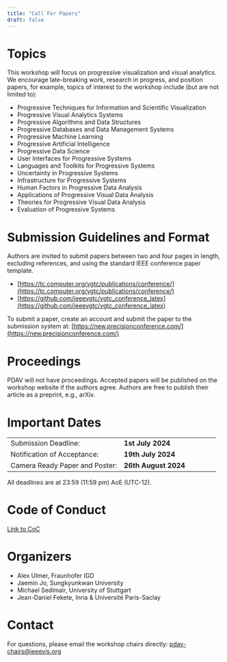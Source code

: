 ```yaml
---
title: "Call For Papers"
draft: false
---
```


# Topics<a id="topics"></a>

This workshop will focus on progressive visualization and visual analytics. We encourage late-breaking work, research in progress, and position papers, for example, topics of interest to the workshop include (but are not limited to):

- Progressive Techniques for Information and Scientific Visualization 
- Progressive Visual Analytics Systems
- Progressive Algorithms and Data Structures
- Progressive Databases and Data Management Systems
- Progressive Machine Learning
- Progressive Artificial Intelligence
- Progressive Data Science
- User Interfaces for Progressive Systems
- Languages and Toolkits for Progressive Systems
- Uncertainty in Progressive Systems
- Infrastructure for Progressive Systems
- Human Factors in Progressive Data Analysis
- Applications of Progressive Visual Data Analysis
- Theories for Progressive Visual Data Analysis
- Evaluation of Progressive Systems


# Submission Guidelines and Format<a id="submission-guidelines-and-format"></a>

Authors are invited to submit papers between two and four pages in length, excluding references, and using the standard IEEE conference paper template.

- [https://tc.computer.org/vgtc/publications/conference/](https://tc.computer.org/vgtc/publications/conference/)
- [https://github.com/ieeevgtc/vgtc_conference_latex](https://github.com/ieeevgtc/vgtc_conference_latex)

To submit a paper, create an account and submit the paper to the submission system at:
[https://new.precisionconference.com/](https://new.precisionconference.com/)

# Proceedings<a id="proceedings"></a>

PDAV will not have proceedings. Accepted papers will be published on the workshop website if the authors agree.
Authors are free to publish their article as a preprint, e.g., arXiv.


# Important Dates<a id="important-dates"></a>

|||||||
|--|--|--|--|--|--|
|Submission Deadline:| **1st July 2024** ||  |
|Notification of Acceptance:| **19th July 2024** ||  |
|Camera Ready Paper and Poster:| **26th August 2024** ||  |
All deadlines are at 23:59 (11:59 pm) AoE (UTC-12).


# Code of Conduct<a id="code-of-conduct"></a>
[Link to CoC](/coc)


# Organizers<a id="organizers"></a>

- Alex Ulmer, Fraunhofer IGD
- Jaemin Jo, Sungkyunkwan University
- Michael Sedlmair, University of Stuttgart
- Jean-Daniel Fekete, Inria & Université Paris-Saclay


# Contact<a id="contact"></a>

For questions, please email the workshop chairs directly: pdav-chairs@ieeevis.org

